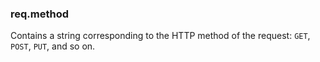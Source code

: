 <h3 id='req.method'>req.method<span class="avaibility"></span> <span class="deprecated"></span></h3>

Contains a string corresponding to the HTTP method of the request:
`GET`, `POST`, `PUT`, and so on.
